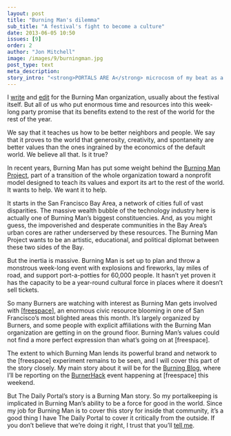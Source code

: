 ```yaml
---
layout: post
title: "Burning Man's dilemma"
sub_title: "A festival's fight to become a culture"
date: 2013-06-05 10:50
issues: [9]
order: 2
author: "Jon Mitchell"
image: /images/9/burningman.jpg
post_type: text
meta_description: 
story_intro: "<strong>PORTALS ARE A</strong> microcosm of my beat as a journalist, if you can believe that. The first <a href='http://blog.burningman.com/2012/09/tales-from-the-playa/keeping-the-portal/'>portalkeeper’s log</a> was part of my coverage of <a href='http://www.burningman.com'>Burning Man</a>, a Bay Area-based, worldwide culture that centers around an annual, temporary city in the desert."
---
```

I [write](http://blog.burningman.com/author/jmitchell/) and [edit](http://blog.burningman.com/category/tales-from-the-playa/) for the Burning Man organization, usually about the festival itself. But all of us who put enormous time and resources into this week-long party promise that its benefits extend to the rest of the world for the rest of the year.

We say that it teaches us how to be better neighbors and people. We say that it proves to the world that generosity, creativity, and spontaneity are better values than the ones ingrained by the economics of the default world. We believe all that. Is it true?

In recent years, Burning Man has put some weight behind the [Burning Man Project](http://www.burningmanproject.org/), part of a transition of the whole organization toward a nonprofit model designed to teach its values and export its art to the rest of the world. It wants to help. We want it to help.

It starts in the San Francisco Bay Area, a network of cities full of vast disparities. The massive wealth bubble of the technology industry here is actually one of Burning Man’s biggest constituencies. And, as you might guess, the impoverished and desperate communities in the Bay Area’s urban cores are rather underserved by these resources. The Burning Man Project wants to be an artistic, educational, and political diplomat between these two sides of the Bay.

But the inertia is massive. Burning Man is set up to plan and throw a monstrous week-long event with explosions and fireworks, lay miles of road, and support port-a-potties for 60,000 people. It hasn’t yet proven it has the capacity to be a year-round cultural force in places where it doesn’t sell tickets.

So many Burners are watching with interest as Burning Man gets involved with <a href="http://freespace.io/">[freespace]</a>, an enormous civic resource blooming in one of San Francisco’s most blighted areas this month. It’s largely organized by Burners, and some people with explicit affiliations with the Burning Man organization are getting in on the ground floor. Burning Man’s values could not find a more perfect expression than what’s going on at [freespace].

The extent to which Burning Man lends its powerful brand and network to the [freespace] experiment remains to be seen, and I will cover this part of the story closely. My main story about it will be for the [Burning Blog](http://blog.burningman.com), where I’ll be reporting on the [BurnerHack](http://burnerhack.com/) event happening at [freespace] this weekend.

But The Daily Portal’s story is a Burning Man story. So my portalkeeping is implicated in Burning Man’s ability to be a force for good in the world. Since my job for Burning Man is to cover this story for inside that community, it’s a good thing I have The Daily Portal to cover it critically from the outside. If you don’t believe that we’re doing it right, I trust that you’ll [tell me](/about#contact).